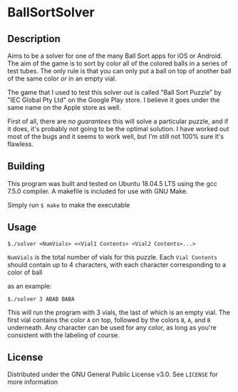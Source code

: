 # BallSortSolver

## Description
Aims to be a solver for one of the many Ball Sort apps for iOS or Android. The aim of the game is to sort by color all of the colored balls in
a series of test tubes. The only rule is that you can only put a ball on top of another ball of the same color *or* in an empty vial.

The game that I used to test this solver out is called "Ball Sort Puzzle" by "IEC Global Pty Ltd" on the Google Play store.
I believe it goes under the same name on the Apple store as well.

First of all, there are *no guarantees* this will solve a particular puzzle, and if it does, it's probably not going to be the optimal solution.
I have worked out most of the bugs and it seems to work well, but I'm still not 100% sure it's flawless.

## Building

This program was built and tested on Ubuntu 18.04.5 LTS using the gcc 7.5.0 compiler. A makefile is included for use with GNU Make.

Simply run
`$ make`
to make the executable

## Usage

`$./solver <NumVials> <<Vial1 Contents> <Vial2 Contents>...>`

`NumVials` is the total number of vials for this puzzle.
Each `Vial Contents` should contain up to 4 characters, with each character corresponding to a color of ball

as an example:

`$./solver 3 ABAB BABA`

This will run the program with 3 vials, the last of which is an empty vial.
The first vial contains the color `A` on top, followed by the colors `B`, `A`, and `B` underneath.
Any character can be used for any color, as long as you're consistent with the labeling of course.

## License

Distributed under the GNU General Public License v3.0. See `LICENSE` for more information
